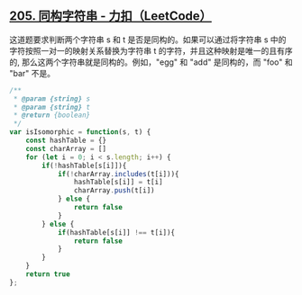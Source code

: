 ## [205. 同构字符串 - 力扣（LeetCode）](https://leetcode.cn/problems/isomorphic-strings/?envType=study-plan-v2&envId=top-interview-150)

这道题要求判断两个字符串 s 和 t 是否是同构的。如果可以通过将字符串 s 中的字符按照一对一的映射关系替换为字符串 t 的字符，并且这种映射是唯一的且有序的, 那么这两个字符串就是同构的。例如，"egg" 和 "add" 是同构的，而 "foo" 和 "bar" 不是。

<audio src="C:\Users\10691\Downloads\这道题要求判断两个字符串 s .mp3"></audio>

```js
/**
 * @param {string} s
 * @param {string} t
 * @return {boolean}
 */
var isIsomorphic = function(s, t) {
    const hashTable = {}
    const charArray = []
    for (let i = 0; i < s.length; i++) {
        if(!hashTable[s[i]]){
            if(!charArray.includes(t[i])){
                hashTable[s[i]] = t[i]
                charArray.push(t[i])
            } else {
                return false
            }
        } else {
            if(hashTable[s[i]] !== t[i]){
                return false
            }
        }
    }
    return true
};
```

<audio src="C:\Users\10691\Downloads\解题方案通过使用哈希表和一个数.mp3"></audio>